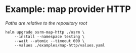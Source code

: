# Example: map provider HTTP

*Paths are relative to the repository root*

```shell script
helm upgrade osrm-map-http ./osrm \
    --install --namespace testing \
    --wait --atomic --timeout 600 \
    --values ./examples/map-http/values.yaml
```

